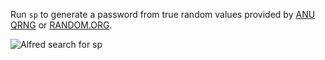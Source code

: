 Run `sp` to generate a password from true random values provided by [ANU QRNG](https://qrng.anu.edu.au) or [RANDOM.ORG](https://www.random.org).

![Alfred search for sp](https://i.imgur.com/tXxjcpx.png)
